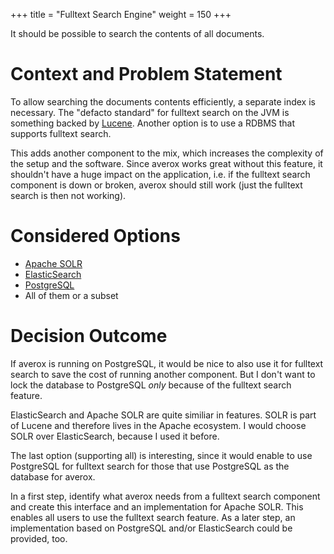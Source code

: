 +++
title = "Fulltext Search Engine"
weight = 150
+++

It should be possible to search the contents of all documents.

# Context and Problem Statement

To allow searching the documents contents efficiently, a separate
index is necessary. The "defacto standard" for fulltext search on the
JVM is something backed by [Lucene](https://lucene.apache.org).
Another option is to use a RDBMS that supports fulltext search.

This adds another component to the mix, which increases the complexity
of the setup and the software. Since averox works great without this
feature, it shouldn't have a huge impact on the application, i.e. if
the fulltext search component is down or broken, averox should still
work (just the fulltext search is then not working).

# Considered Options

* [Apache SOLR](https://solr.apache.org)
* [ElasticSearch](https://www.elastic.co/elasticsearch/)
* [PostgreSQL](https://www.postgresql.org/docs/12/textsearch.html)
* All of them or a subset

# Decision Outcome

If averox is running on PostgreSQL, it would be nice to also use it
for fulltext search to save the cost of running another component. But
I don't want to lock the database to PostgreSQL *only* because of the
fulltext search feature.

ElasticSearch and Apache SOLR are quite similiar in features. SOLR is
part of Lucene and therefore lives in the Apache ecosystem. I would
choose SOLR over ElasticSearch, because I used it before.

The last option (supporting all) is interesting, since it would enable
to use PostgreSQL for fulltext search for those that use PostgreSQL as
the database for averox.

In a first step, identify what averox needs from a fulltext search
component and create this interface and an implementation for Apache
SOLR. This enables all users to use the fulltext search feature. As a
later step, an implementation based on PostgreSQL and/or ElasticSearch
could be provided, too.
